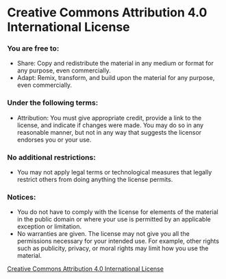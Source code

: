 <h1>Creative Commons Attribution 4.0 International License</h1>

<h3>You are free to:</h3>
<ul>
  <li>Share: Copy and redistribute the material in any medium or format for any purpose, even commercially.</li>
  <li>Adapt: Remix, transform, and build upon the material for any purpose, even commercially.</li>
</ul>

<h3>Under the following terms:</h3>
<ul>
  <li>Attribution: You must give appropriate credit, provide a link to the license, and indicate if changes were made. You may do so in any reasonable       manner, but not in any way that suggests the licensor endorses you or your use.</li>
</ul>

<h3>No additional restrictions:</h3>
<ul>
  <li>You may not apply legal terms or technological measures that legally restrict others from doing anything the license permits.</li>
</ul>

<h3>Notices:</h3>
<ul>
  <li>You do not have to comply with the license for elements of the material in the public domain or where your use is permitted by an applicable exception or limitation.</li>
  <li>No warranties are given. The license may not give you all the permissions necessary for your intended use. For example, other rights such as publicity, privacy, or moral rights may limit how you use the material.</li>
</ul>

<a href="http://creativecommons.org/licenses/by/4.0/">Creative Commons Attribution 4.0 International License</a>
